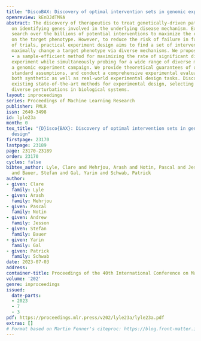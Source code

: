 ```yaml
---
title: "DiscoBAX: Discovery of optimal intervention sets in genomic experiment design"
openreview: kEnDJdTM9A
abstract: The discovery of therapeutics to treat genetically-driven pathologies relies
  on identifying genes involved in the underlying disease mechanism. Existing approaches
  search over the billions of potential interventions to maximize the expected influence
  on the target phenotype. However, to reduce the risk of failure in future stages
  of trials, practical experiment design aims to find a set of interventions that
  maximally change a target phenotype via diverse mechanisms. We propose DiscoBAX
  - a sample-efficient method for maximizing the rate of significant discoveries per
  experiment while simultaneously probing for a wide range of diverse mechanisms during
  a genomic experiment campaign. We provide theoretical guarantees of optimality under
  standard assumptions, and conduct a comprehensive experimental evaluation covering
  both synthetic as well as real-world experimental design tasks. DiscoBAX outperforms
  existing state-of-the-art methods for experimental design, selecting effective and
  diverse perturbations in biological systems.
layout: inproceedings
series: Proceedings of Machine Learning Research
publisher: PMLR
issn: 2640-3498
id: lyle23a
month: 0
tex_title: "{D}isco{BAX}: Discovery of optimal intervention sets in genomic experiment
  design"
firstpage: 23170
lastpage: 23189
page: 23170-23189
order: 23170
cycles: false
bibtex_author: Lyle, Clare and Mehrjou, Arash and Notin, Pascal and Jesson, Andrew
  and Bauer, Stefan and Gal, Yarin and Schwab, Patrick
author:
- given: Clare
  family: Lyle
- given: Arash
  family: Mehrjou
- given: Pascal
  family: Notin
- given: Andrew
  family: Jesson
- given: Stefan
  family: Bauer
- given: Yarin
  family: Gal
- given: Patrick
  family: Schwab
date: 2023-07-03
address: 
container-title: Proceedings of the 40th International Conference on Machine Learning
volume: '202'
genre: inproceedings
issued:
  date-parts:
  - 2023
  - 7
  - 3
pdf: https://proceedings.mlr.press/v202/lyle23a/lyle23a.pdf
extras: []
# Format based on Martin Fenner's citeproc: https://blog.front-matter.io/posts/citeproc-yaml-for-bibliographies/
---
```

